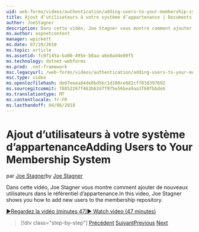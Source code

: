 ```yaml
---
uid: web-forms/videos/authentication/adding-users-to-your-membership-system
title: Ajout d’utilisateurs à votre système d’appartenance | Documents Microsoft
author: JoeStagner
description: Dans cette vidéo, Joe Stagner vous montre comment ajouter de nouveaux utilisateurs dans le référentiel d’appartenance.
ms.author: aspnetcontent
manager: wpickett
ms.date: 07/29/2010
ms.topic: article
ms.assetid: fc0f145a-ba00-495e-b8aa-a6e8ad4e80f5
ms.technology: dotnet-webforms
ms.prod: .net-framework
msc.legacyurl: /web-forms/videos/authentication/adding-users-to-your-membership-system
msc.type: video
ms.openlocfilehash: de07eeea84de0bd5bc1d100ce882cff038397692
ms.sourcegitcommit: f8852267f463b62d7f975e56bea9aa3f68fbbdeb
ms.translationtype: MT
ms.contentlocale: fr-FR
ms.lasthandoff: 04/06/2018
---
```

<a name="adding-users-to-your-membership-system"></a><span data-ttu-id="47f4c-103">Ajout d’utilisateurs à votre système d’appartenance</span><span class="sxs-lookup"><span data-stu-id="47f4c-103">Adding Users to Your Membership System</span></span>
====================
<span data-ttu-id="47f4c-104">par [Joe Stagner](https://github.com/JoeStagner)</span><span class="sxs-lookup"><span data-stu-id="47f4c-104">by [Joe Stagner](https://github.com/JoeStagner)</span></span>

<span data-ttu-id="47f4c-105">Dans cette vidéo, Joe Stagner vous montre comment ajouter de nouveaux utilisateurs dans le référentiel d’appartenance.</span><span class="sxs-lookup"><span data-stu-id="47f4c-105">In this video, Joe Stagner shows you how to add new users to the membership repository.</span></span>

[<span data-ttu-id="47f4c-106">&#9654;Regardez la vidéo (minutes 47)</span><span class="sxs-lookup"><span data-stu-id="47f4c-106">&#9654; Watch video (47 minutes)</span></span>](https://channel9.msdn.com/Blogs/ASP-NET-Site-Videos/adding-users-to-your-membership-system)

> [!div class="step-by-step"]
> <span data-ttu-id="47f4c-107">[Précédent](validating-users-with-the-login-control.md)
> [Suivant](logging-users-into-your-membership-system.md)</span><span class="sxs-lookup"><span data-stu-id="47f4c-107">[Previous](validating-users-with-the-login-control.md)
[Next](logging-users-into-your-membership-system.md)</span></span>
